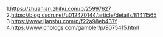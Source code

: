 1.https://zhuanlan.zhihu.com/p/25997627
2.https://blog.csdn.net/u012470144/article/details/81411565
3.https://www.jianshu.com/p/f22a98eb437f
4.https://www.cnblogs.com/gambler/p/9075415.html